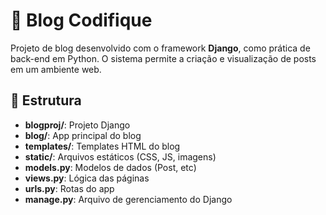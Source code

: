 <!DOCTYPE html>
<html lang="pt-BR">
<head>
  <meta charset="UTF-8">
</head>
<body>

  <h1>📝 Blog Codifique</h1>

  <p>Projeto de blog desenvolvido com o framework <strong>Django</strong>, como prática de back-end em Python. O sistema permite a criação e visualização de posts em um ambiente web.</p>

  <h2>📁 Estrutura</h2>
  <ul>
    <li><strong>blogproj/</strong>: Projeto Django</li>
    <li><strong>blog/</strong>: App principal do blog</li>
    <li><strong>templates/</strong>: Templates HTML do blog</li>
    <li><strong>static/</strong>: Arquivos estáticos (CSS, JS, imagens)</li>
    <li><strong>models.py</strong>: Modelos de dados (Post, etc)</li>
    <li><strong>views.py</strong>: Lógica das páginas</li>
    <li><strong>urls.py</strong>: Rotas do app</li>
    <li><strong>manage.py</strong>: Arquivo de gerenciamento do Django</li>
  </ul>

</body>
</html>
